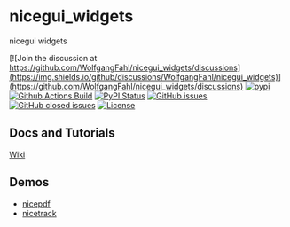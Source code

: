 # nicegui_widgets
nicegui widgets

[![Join the discussion at https://github.com/WolfgangFahl/nicegui_widgets/discussions](https://img.shields.io/github/discussions/WolfgangFahl/nicegui_widgets)](https://github.com/WolfgangFahl/nicegui_widgets/discussions)
[![pypi](https://img.shields.io/pypi/pyversions/ngwidgets)](https://pypi.org/project/ngwidgets/)
[![Github Actions Build](https://github.com/WolfgangFahl/nicegui_widgets/workflows/Build/badge.svg?branch=main)](https://github.com/WolfgangFahl/nicegui_widgets/actions?query=workflow%3ABuild+branch%3Amain)
[![PyPI Status](https://img.shields.io/pypi/v/ngwidgets.svg)](https://pypi.python.org/pypi/ngwidgets/)
[![GitHub issues](https://img.shields.io/github/issues/WolfgangFahl/nicegui_widgets.svg)](https://github.com/WolfgangFahl/nicegui_widgets/issues)
[![GitHub closed issues](https://img.shields.io/github/issues-closed/WolfgangFahl/nicegui_widgets.svg)](https://github.com/WolfgangFahl/nicegui_widgets/issues/?q=is%3Aissue+is%3Aclosed)
[![License](https://img.shields.io/github/license/WolfgangFahl/nicegui_widgets.svg)](https://www.apache.org/licenses/LICENSE-2.0)

## Docs and Tutorials
[Wiki](https://wiki.bitplan.com/index.php/nicegui_widgets)


## Demos
* [nicepdf](http://nicepdf.bitplan.com)
* [nicetrack](http://nicetrack.bitplan.com)